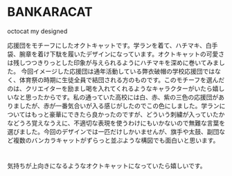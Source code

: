 # BANKARACAT
octocat my designed

応援団をモチーフにしたオクトキャットです。学ランを着て、ハチマキ、白手袋、腕章を着け下駄を履いたデザインになっています。オクトキャットの可愛さは残しつつきりっとした印象が与えられるようにハチマキを深めに巻いてみました。
今回イメージした応援団は通年活動している弊衣破帽の学校応援団ではなく、体育祭の時期に生徒全員で結団される方のものです。このモチーフを選んだのは、クリエイターを励まし喝を入れてくれるようなキャラクターがいたら嬉しいなと思ったからです。私の通っていた高校には白、赤、紫の三色の応援団がありましたが、赤が一番気合いが入る感じがしたのでこの色にしました。学ランについてはもっと豪華にできたら良かったのですが、どういう刺繍が入っていたかなどうろ覚えなうえに、不適切な表現を使うわけにもいかないので無難な言葉を選びました。今回のデザインでは一匹だけしかいませんが、旗手や太鼓、副団など複数のバンカラキャットがずらっと並ぶような構図でも面白いと思います。
# 
気持ちが上向きになるようなオクトキャットになっていたら嬉しいです。
